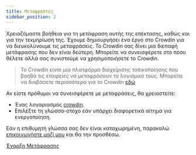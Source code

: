 ```yaml
---
title: Μεταφραστές
sidebar_position: 2
---
```


Χρειαζόμαστε βοήθεια για τη μετάφραση αυτής της επέκτασης, καθώς και για την τεκμηρίωσή της. Έχουμε δημιουργήσει ένα έργο στο Crowdin για να διευκολύνουμε τις μεταφράσεις. Το Crowdin σας δίνει μια διεπαφή μετάφρασης που δεν είναι δεύτερη. Μπορείτε να συνεισφέρετε στο πόσο θέλετε αλλά σας συνιστούμε να χρησιμοποιήσετε το Crowdin.

> Το Crowdin είναι μια πλατφόρμα διαχείρισης τοπικοποίησης που βοηθά τις εταιρείες να μεταφράσουν το λογισμικό τους. Μπορείτε να διαβάσετε περισσότερα για το Crowdin [εδώ](https://support.crowdin.com/crowdin-intro/)

Αν είστε πρόθυμοι να συνεισφέρετε με μεταφράσεις, θα χρειαστείτε:

* Ένας λογαριασμός [crowdin](https://crowdin.com/project/phpbb-ext-sitemaker).
* Επιλέξτε τη γλώσσα-στόχο εάν υπάρχει διαφορετικά αίτημα για ενεργοποίηση.

Εάν η επιθυμητή γλώσσα σας δεν είναι καταχωρημένη, παρακαλώ [επικοινωνήστε μαζί μου](https://crowdin.com/profile/blitze) και θα την προσθέσω.

[Έναρξη Μετάφρασης](https://crowdin.com/project/phpbb-ext-sitemaker)
